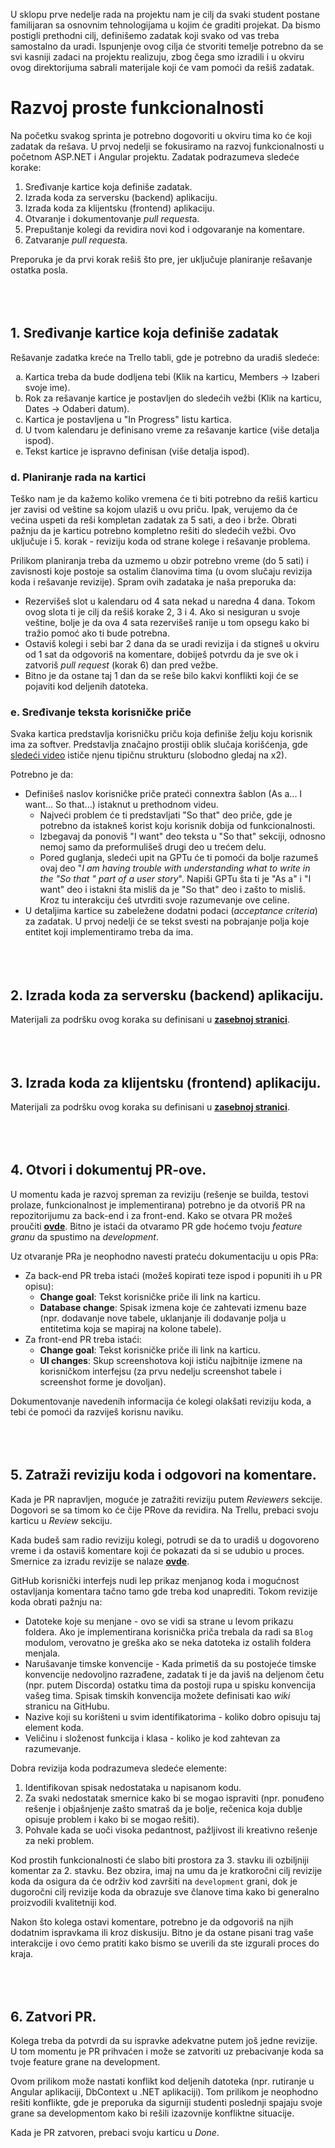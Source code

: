 U sklopu prve nedelje rada na projektu nam je cilj da svaki student postane familijaran sa osnovnim tehnologijama u kojim će graditi projekat. Da bismo postigli prethodni cilj, definišemo zadatak koji svako od vas treba samostalno da uradi. Ispunjenje ovog cilja će stvoriti temelje potrebno da se svi kasniji zadaci na projektu realizuju, zbog čega smo izradili i u okviru ovog direktorijuma sabrali materijale koji će vam pomoći da rešiš zadatak.

# Razvoj proste funkcionalnosti
Na početku svakog sprinta je potrebno dogovoriti u okviru tima ko će koji zadatak da rešava. U prvoj nedelji se fokusiramo na razvoj funkcionalnosti u početnom ASP.NET i Angular projektu. Zadatak podrazumeva sledeće korake:

1. Sređivanje kartice koja definiše zadatak.
2. Izrada koda za serversku (backend) aplikaciju.
3. Izrada koda za klijentsku (frontend) aplikaciju.
4. Otvaranje i dokumentovanje *pull request*a.
5. Prepuštanje kolegi da revidira novi kod i odgovaranje na komentare.
6. Zatvaranje *pull request*a.

Preporuka je da prvi korak rešiš što pre, jer uključuje planiranje rešavanje ostatka posla.
<br/><br/><br/><br/>
## 1. Sređivanje kartice koja definiše zadatak
Rešavanje zadatka kreće na Trello tabli, gde je potrebno da uradiš sledeće:

<ol type="a">
  <li>Kartica treba da bude dodljena tebi (Klik na karticu, Members -> Izaberi svoje ime).</li>
  <li>Rok za rešavanje kartice je postavljen do sledećih vežbi (Klik na karticu, Dates -> Odaberi datum).</li>
  <li>Kartica je postavljena u "In Progress" listu kartica.</li>
  <li>U tvom kalendaru je definisano vreme za rešavanje kartice (više detalja ispod).</li>
  <li>Tekst kartice je ispravno definisan (više detalja ispod).</li>
</ol>

### d. Planiranje rada na kartici
Teško nam je da kažemo koliko vremena će ti biti potrebno da rešiš karticu jer zavisi od veštine sa kojom ulaziš u ovu priču. Ipak, verujemo da će većina uspeti da reši kompletan zadatak za 5 sati, a deo i brže. Obrati pažnju da je karticu potrebno kompletno rešiti do sledećih vežbi. Ovo uključuje i 5. korak - reviziju koda od strane kolege i rešavanje problema.

Prilikom planiranja treba da uzmemo u obzir potrebno vreme (do 5 sati) i zavisnosti koje postoje sa ostalim članovima tima (u ovom slučaju revizija koda i rešavanje revizije). Spram ovih zadataka je naša preporuka da:

- Rezervišeš slot u kalendaru od 4 sata nekad u naredna 4 dana. Tokom ovog slota ti je cilj da rešiš korake 2, 3 i 4. Ako si nesiguran u svoje veštine, bolje je da ova 4 sata rezervišeš ranije u tom opsegu kako bi tražio pomoć ako ti bude potrebna.
- Ostaviš kolegi i sebi bar 2 dana da se uradi revizija i da stigneš u okviru od 1 sat da odgovoriš na komentare, dobiješ potvrdu da je sve ok i zatvoriš *pull request* (korak 6) dan pred vežbe.
- Bitno je da ostane taj 1 dan da se reše bilo kakvi konflikti koji će se pojaviti kod deljenih datoteka.

### e. Sređivanje teksta korisničke priče
Svaka kartica predstavlja korisničku priču koja definiše želju koju korisnik ima za softver. Predstavlja značajno prostiji oblik slučaja korišćenja, gde [sledeći video](https://www.youtube.com/watch?v=RV6gnFKJY9U) ističe njenu tipičnu strukturu (slobodno gledaj na x2).

Potrebno je da:

- Definišeš naslov korisničke priče prateći connextra šablon (As a... I want... So that...) istaknut u prethodnom videu.
   - Najveći problem će ti predstavljati "So that" deo priče, gde je potrebno da istakneš korist koju korisnik dobija od funkcionalnosti.
   - Izbegavaj da ponoviš "I want" deo teksta u "So that" sekciji, odnosno nemoj samo da preformulišeš drugi deo u trećem delu.
   - Pored guglanja, sledeći upit na GPTu će ti pomoći da bolje razumeš ovaj deo "_I am having trouble with understanding what to write in the "So that <benefit>" part of a user story_". Napiši GPTu šta ti je "As a" i "I want" deo i istakni šta misliš da je "So that" deo i zašto to misliš. Kroz tu interakciju ćeš utvrditi svoje razumevanje ove celine.
- U detaljima kartice su zabeležene dodatni podaci (*acceptance criteria*) za zadatak. U prvoj nedelji će se tekst svesti na pobrajanje polja koje entitet koji implementiramo treba da ima.
<br/><br/><br/><br/>
## 2. Izrada koda za serversku (backend) aplikaciju.
Materijali za podršku ovog koraka su definisani u **<a href="https://github.com/psw-ftn/supportive-information/blob/master/s1/w1/back-end.md" target="_blank">zasebnoj stranici</a>**.
<br/><br/><br/><br/>
## 3. Izrada koda za klijentsku (frontend) aplikaciju.
Materijali za podršku ovog koraka su definisani u **<a href="https://github.com/psw-ftn/supportive-information/blob/master/s1/w1/front-end.md" target="_blank">zasebnoj stranici</a>**.
<br/><br/><br/><br/>
## 4. Otvori i dokumentuj PR-ove.
U momentu kada je razvoj spreman za reviziju (rešenje se builda, testovi prolaze, funkcionalnost je implementirana) potrebno je da otvoriš PR na repozitorijumu za back-end i za front-end. Kako se otvara PR možeš proučiti **<a href="https://docs.github.com/en/pull-requests/collaborating-with-pull-requests/proposing-changes-to-your-work-with-pull-requests/creating-a-pull-request" target="_blank">ovde</a>**. Bitno je istaći da otvaramo PR gde hoćemo tvoju *feature granu* da spustimo na *development*.

Uz otvaranje PRa je neophodno navesti prateću dokumentaciju u opis PRa:

- Za back-end PR treba istaći (možeš kopirati teze ispod i popuniti ih u PR opisu):
  - **Change goal**: Tekst korisničke priče ili link na karticu.
  - **Database change**: Spisak izmena koje će zahtevati izmenu baze (npr. dodavanje nove tabele, uklanjanje ili dodavanje polja u entitetima koja se mapiraj na kolone tabele).
- Za front-end PR treba istaći:
  - **Change goal**: Tekst korisničke priče ili link na karticu.
  - **UI changes**: Skup screenshotova koji ističu najbitnije izmene na korisničkom interfejsu (za prvu nedelju screenshot tabele i screenshot forme je dovoljan).

Dokumentovanje navedenih informacija će kolegi olakšati reviziju koda, a tebi će pomoći da razviješ korisnu naviku.
<br/><br/><br/><br/>
## 5. Zatraži reviziju koda i odgovori na komentare.
Kada je PR napravljen, moguće je zatražiti reviziju putem *Reviewers* sekcije. Dogovori se sa timom ko će čije PRove da revidira. Na Trellu, prebaci svoju karticu u _Review_ sekciju.

Kada budeš sam radio reviziju kolegi, potrudi se da to uradiš u dogovoreno vreme i da ostaviš komentare koji će pokazati da si se udubio u proces. Smernice za izradu revizije se nalaze **<a href="https://docs.github.com/en/pull-requests/collaborating-with-pull-requests/reviewing-changes-in-pull-requests/about-pull-request-reviews" target="_blank">ovde</a>**.

GitHub korisnički interfejs nudi lep prikaz menjanog koda i mogućnost ostavljanja komentara tačno tamo gde treba kod unaprediti. Tokom revizije koda obrati pažnju na:

- Datoteke koje su menjane - ovo se vidi sa strane u levom prikazu foldera. Ako je implementirana korisnička priča trebala da radi sa `Blog` modulom, verovatno je greška ako se neka datoteka iz ostalih foldera menjala.
- Narušavanje timske konvencije - Kada primetiš da su postojeće timske konvencije nedovoljno razrađene, zadatak ti je da javiš na deljenom četu (npr. putem Discorda) ostatku tima da postoji rupa u spisku konvencija vašeg tima. Spisak timskih konvencija možete definisati kao *wiki* stranicu na GitHubu.
- Nazive koji su korišteni u svim identifikatorima - koliko dobro opisuju taj element koda.
- Veličinu i složenost funkcija i klasa - koliko je kod zahtevan za razumevanje.

Dobra revizija koda podrazumeva sledeće elemente:

1. Identifikovan spisak nedostataka u napisanom kodu.
2. Za svaki nedostatak smernice kako bi se mogao ispraviti (npr. ponuđeno rešenje i objašnjenje zašto smatraš da je bolje, rečenica koja dublje opisuje problem i kako bi se mogao rešiti).
3. Pohvale kada se uoči visoka pedantnost, pažljivost ili kreativno rešenje za neki problem.

Kod prostih funkcionalnosti će slabo biti prostora za 3. stavku ili ozbiljniji komentar za 2. stavku. Bez obzira, imaj na umu da je kratkoročni cilj revizije koda da osigura da će održiv kod završiti na `development` grani, dok je dugoročni cilj revizije koda da obrazuje sve članove tima kako bi generalno proizvodili kvalitetniji kod.

Nakon što kolega ostavi komentare, potrebno je da odgovoriš na njih dodatnim ispravkama ili kroz diskusiju. Bitno je da ostane pisani trag vaše interakcije i ovo ćemo pratiti kako bismo se uverili da ste izgurali proces do kraja.
<br/><br/><br/><br/>
## 6. Zatvori PR.
Kolega treba da potvrdi da su ispravke adekvatne putem još jedne revizije. U tom momentu je PR prihvaćen i može se zatvoriti uz prebacivanje koda sa tvoje feature grane na development.

Ovom prilikom može nastati konflikt kod deljenih datoteka (npr. rutiranje u Angular aplikaciji, DbContext u .NET aplikaciji). Tom prilikom je neophodno rešiti konflikte, gde je preporuka da sigurniji studenti poslednji spajaju svoje grane sa developmentom kako bi rešili izazovnije konfliktne situacije.

Kada je PR zatvoren, prebaci svoju karticu u _Done_.

